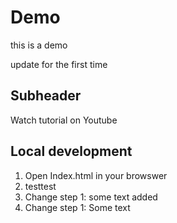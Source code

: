 # Demo

this is a demo

update for the first time


## Subheader 

Watch tutorial on Youtube

## Local development

1. Open Index.html in your browswer
2. testtest
3. Change step 1: some text added
4. Change step 1: Some text 